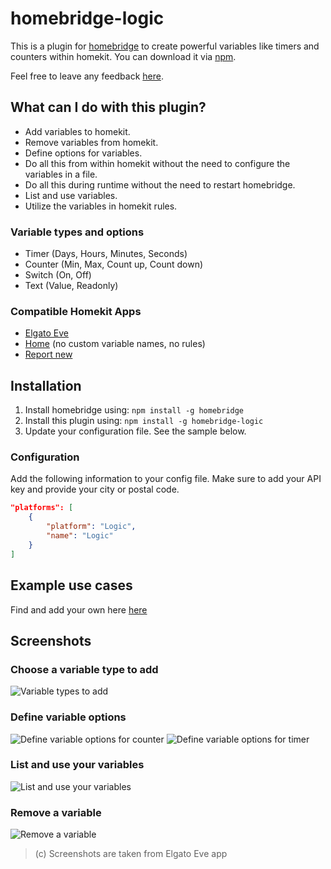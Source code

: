 # homebridge-logic

This is a plugin for [homebridge](https://github.com/nfarina/homebridge) to create powerful variables like timers and counters within homekit. You can download it via [npm](https://www.npmjs.com/package/homebridge-logic).

Feel free to leave any feedback [here](https://github.com/naofireblade/homebridge-logic/issues).

## What can I do with this plugin?

- Add variables to homekit.
- Remove variables from homekit.
- Define options for variables.
- Do all this from within homekit without the need to configure the variables in a file.
- Do all this during runtime without the need to restart homebridge.
- List and use variables.
- Utilize the variables in homekit rules.

### Variable types and options

- Timer (Days, Hours, Minutes, Seconds)
- Counter (Min, Max, Count up, Count down)
- Switch (On, Off)
- Text (Value, Readonly)

### Compatible Homekit Apps

- [Elgato Eve](https://itunes.apple.com/de/app/elgato-eve/id917695792)
- [Home](https://itunes.apple.com/de/app/home-hausautomatisierung/id995994352) (no custom variable names, no rules)
- [Report new](https://github.com/naofireblade/homebridge-logic/issues)

## Installation

1. Install homebridge using: `npm install -g homebridge`
2. Install this plugin using: `npm install -g homebridge-logic`
3. Update your configuration file. See the sample below.

### Configuration

Add the following information to your config file. Make sure to add your API key and provide your city or postal code.

```json
"platforms": [
	{
		"platform": "Logic",
		"name": "Logic"
	}
]
```

## Example use cases

Find and add your own here [here](https://github.com/naofireblade/homebridge-logic/wiki)

## Screenshots
### Choose a variable type to add
![Variable types to add](https://i.imgur.com/WMUG97gl.png)

### Define variable options
![Define variable options for counter](https://i.imgur.com/t70hl4Zl.png) ![Define variable options for timer](https://i.imgur.com/sfIx3URl.png)

### List and use your variables
![List and use your variables](https://i.imgur.com/03B2tQHl.png)

### Remove a variable
![Remove a variable](https://i.imgur.com/bJhrD42l.png)

>(c) Screenshots are taken from Elgato Eve app
